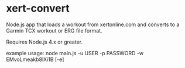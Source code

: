 # xert-convert
Node.js app that loads a workout from xertonline.com and converts to a Garmin TCX workout or ERG file format.

Requires Node.js 4.x or greater.

example usage: node main.js -u USER -p PASSWORD -w EMvoLmeakb8lXi1B [-e]

